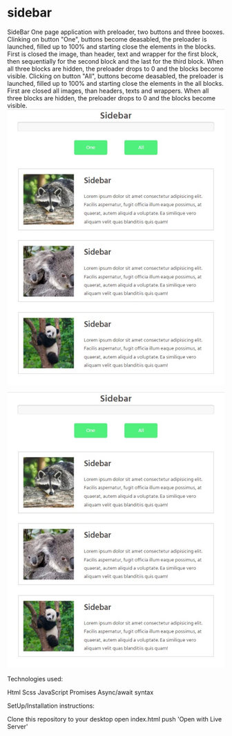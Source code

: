 # sidebar
SideBar
One page application with preloader, two buttons and three booxes.
Clinking on button "One", buttons become deasabled, the preloader is launched, filled up to 100% and starting close the elements in the blocks.
First is closed the image, than header, text and wrapper for the first block, then sequentially for the second block and the last for the third block.
When all three blocks are hidden, the preloader drops to 0 and the blocks become visible.
Clicking on button "All", buttons become deasabled, the preloader is launched, filled up to 100% and starting close the elements in the all blocks.
First are closed all images, than headers, texts and wrappers.
When all three blocks are hidden, the preloader drops to 0 and the blocks become visible.
![](./img//readme.jpg)

![](./img//readme.jpg)

Technologies used:

Html
Scss
JavaScript
Promises
Async/await syntax

SetUp/Installation instructions:

Clone this repository to your desktop
open index.html
push 'Open with Live Server'
